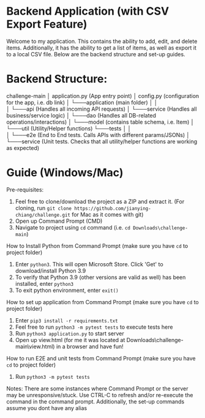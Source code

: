 # Backend Application (with CSV Export Feature)

Welcome to my application. This contains the ability to add, edit, and delete items. Additionally, it has the ability to get a list of items, as well as export it to a local CSV file. Below are the backend structure and set-up guides.

# Backend Structure:
challenge-main
│   application.py (App entry point)
│   config.py (configuration for the app, i.e. db link)
│
└───application (main folder)
│   │  
│   └───api (Handles all incoming API requests)
│   └───service (Handles all business/service logic)
│   └───dao (Handles all DB-related operations/interactions)
│   └───model (contains table schema, i.e. Item)
│   └───util (Utility/Helper functions)
└───tests
│   │  
│   └───e2e (End to End tests. Calls APIs with different params/JSONs)
│   └───service (Unit tests. Checks that all utility/helper functions are working as expected)

# Guide (Windows/Mac)

Pre-requisites:
1. Feel free to clone/download the project as a ZIP and extract it. (For cloning, run ```git clone https://github.com/jianying-chiang/challenge.git``` for Mac as it comes with git)  
2. Open up Command Prompt (CMD)  
3. Navigate to project using ```cd``` command (i.e. ```cd Downloads\challenge-main```)  

How to Install Python from Command Prompt (make sure you have ```cd``` to project folder)  
1.  Enter ```python3```. This will open Microsoft Store. Click 'Get' to download/install Python 3.9  
2.  To verify that Python 3.9 (other versions are valid as well) has been installed, enter ```python3```  
3.  To exit python environment, enter ```exit()```  

How to set up application from Command Prompt (make sure you have ```cd``` to project folder)  
1. Enter ```pip3 install -r requirements.txt```  
2. Feel free to run ```python3 -m pytest tests``` to execute tests here  
3. Run ```python3 application.py``` to start server  
4. Open up view.html (for me it was located at Downloads\challenge-main\view.html) in a browser and have fun!  

How to run E2E and unit tests from Command Prompt (make sure you have ```cd``` to project folder)
1. Run ```python3 -m pytest tests```

Notes:
There are some instances where Command Prompt or the server may be unresponsive/stuck. Use CTRL-C to refresh and/or re-execute the command in the command prompt.
Additionally, the set-up commands assume you dont have any alias
